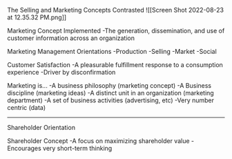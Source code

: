 The Selling and Marketing Concepts Contrasted
![[Screen Shot 2022-08-23 at 12.35.32 PM.png]]

Marketing Concept Implemented
	-The generation, dissemination, and use of customer information across an organization

Marketing Management Orientations
	-Production
	-Selling
	-Market
	-Social

Customer Satisfaction
	-A pleasurable fulfillment response to a consumption experience
	-Driver by disconfirmation

Marketing is...
	-A business philosophy (marketing concept)
	-A Business discipline (marketing ideas)
	-A distinct unit in an organization (marketing department)
	-A set of business activities (advertising, etc)
	-Very number centric (data)

-------
Shareholder Orientation

Shareholder Concept
	-A focus on maximizing shareholder value
	-Encourages very short-term thinking





